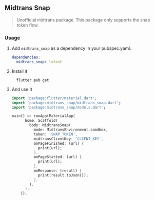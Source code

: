 ## Midtrans Snap

> Unofficial midtrans package. This package only supports the snap token flow.

### Usage

1. Add `midtrans_snap` as a dependency in your pubspec.yaml.

    ```yaml
    dependencies:
      midtrans_snap: latest
    ```

2. Install it

    ```shell
      flutter pub get
    ```

3. And use it

    ```dart
    import 'package:flutter/material.dart';
    import 'package:midtrans_snap/midtrans_snap.dart';
    import 'package:midtrans_snap/models.dart';

    main() => runApp(MaterialApp(
          home: Scaffold(
            body: MidtransSnap(
              mode: MidtransEnvironment.sandbox,
              token: 'SNAP_TOKEN',
              midtransClientKey: 'CLIENT_KEY',
              onPageFinished: (url) {
                print(url);
              },
              onPageStarted: (url) {
                print(url);
              },
              onResponse: (result) {
                print(result.toJson());
              },
            ),
          ),
        ));
    ```
